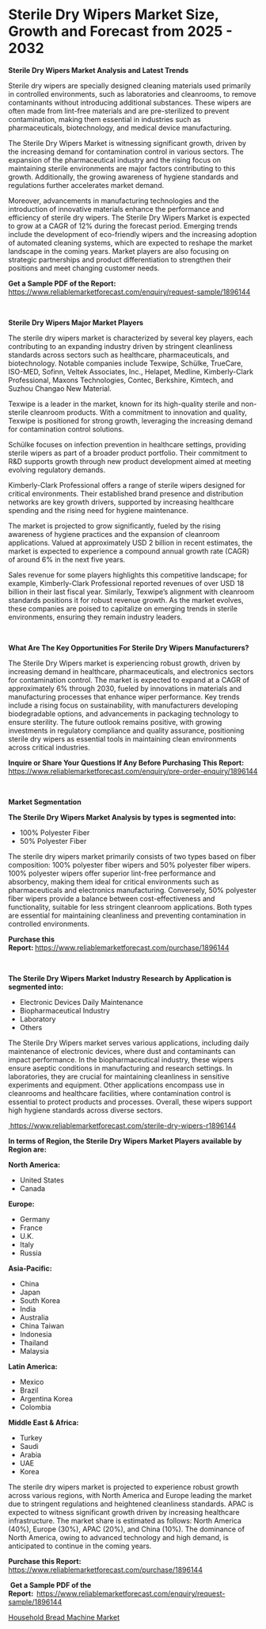 <p><h1>Sterile Dry Wipers Market Size, Growth and Forecast from 2025 - 2032</h1></p><p><strong>Sterile Dry Wipers Market Analysis and Latest Trends</strong></p>
<p><p>Sterile dry wipers are specially designed cleaning materials used primarily in controlled environments, such as laboratories and cleanrooms, to remove contaminants without introducing additional substances. These wipers are often made from lint-free materials and are pre-sterilized to prevent contamination, making them essential in industries such as pharmaceuticals, biotechnology, and medical device manufacturing.</p><p>The Sterile Dry Wipers Market is witnessing significant growth, driven by the increasing demand for contamination control in various sectors. The expansion of the pharmaceutical industry and the rising focus on maintaining sterile environments are major factors contributing to this growth. Additionally, the growing awareness of hygiene standards and regulations further accelerates market demand.</p><p>Moreover, advancements in manufacturing technologies and the introduction of innovative materials enhance the performance and efficiency of sterile dry wipers. The Sterile Dry Wipers Market is expected to grow at a CAGR of 12% during the forecast period. Emerging trends include the development of eco-friendly wipers and the increasing adoption of automated cleaning systems, which are expected to reshape the market landscape in the coming years. Market players are also focusing on strategic partnerships and product differentiation to strengthen their positions and meet changing customer needs.</p></p>
<p><strong>Get a Sample PDF of the Report:&nbsp;</strong> <a href="https://www.reliablemarketforecast.com/enquiry/request-sample/1896144?utm_campaign=2447&utm_medium=2&utm_source=Github&utm_content=ia&utm_term=28032025&utm_id=sterile-dry-wipers">https://www.reliablemarketforecast.com/enquiry/request-sample/1896144</a></p>
<p>&nbsp;</p>
<p><strong>Sterile Dry Wipers Major Market Players</strong></p>
<p><p>The sterile dry wipers market is characterized by several key players, each contributing to an expanding industry driven by stringent cleanliness standards across sectors such as healthcare, pharmaceuticals, and biotechnology. Notable companies include Texwipe, Schülke, TrueCare, ISO-MED, Sofinn, Veltek Associates, Inc., Helapet, Medline, Kimberly-Clark Professional, Maxons Technologies, Contec, Berkshire, Kimtech, and Suzhou Changao New Material.</p><p>Texwipe is a leader in the market, known for its high-quality sterile and non-sterile cleanroom products. With a commitment to innovation and quality, Texwipe is positioned for strong growth, leveraging the increasing demand for contamination control solutions. </p><p>Schülke focuses on infection prevention in healthcare settings, providing sterile wipers as part of a broader product portfolio. Their commitment to R&D supports growth through new product development aimed at meeting evolving regulatory demands.</p><p>Kimberly-Clark Professional offers a range of sterile wipers designed for critical environments. Their established brand presence and distribution networks are key growth drivers, supported by increasing healthcare spending and the rising need for hygiene maintenance.</p><p>The market is projected to grow significantly, fueled by the rising awareness of hygiene practices and the expansion of cleanroom applications. Valued at approximately USD 2 billion in recent estimates, the market is expected to experience a compound annual growth rate (CAGR) of around 6% in the next five years.</p><p>Sales revenue for some players highlights this competitive landscape; for example, Kimberly-Clark Professional reported revenues of over USD 18 billion in their last fiscal year. Similarly, Texwipe’s alignment with cleanroom standards positions it for robust revenue growth. As the market evolves, these companies are poised to capitalize on emerging trends in sterile environments, ensuring they remain industry leaders.</p></p>
<p>&nbsp;</p>
<p><strong>What Are The Key Opportunities For Sterile Dry Wipers Manufacturers?</strong></p>
<p><p>The Sterile Dry Wipers market is experiencing robust growth, driven by increasing demand in healthcare, pharmaceuticals, and electronics sectors for contamination control. The market is expected to expand at a CAGR of approximately 6% through 2030, fueled by innovations in materials and manufacturing processes that enhance wiper performance. Key trends include a rising focus on sustainability, with manufacturers developing biodegradable options, and advancements in packaging technology to ensure sterility. The future outlook remains positive, with growing investments in regulatory compliance and quality assurance, positioning sterile dry wipers as essential tools in maintaining clean environments across critical industries.</p></p>
<p><strong>Inquire or Share Your Questions If Any Before Purchasing This Report:</strong> <a href="https://www.reliablemarketforecast.com/enquiry/pre-order-enquiry/1896144?utm_campaign=2447&utm_medium=2&utm_source=Github&utm_content=ia&utm_term=28032025&utm_id=sterile-dry-wipers">https://www.reliablemarketforecast.com/enquiry/pre-order-enquiry/1896144</a></p>
<p>&nbsp;</p>
<p><strong>Market Segmentation</strong></p>
<p><strong>The Sterile Dry Wipers Market Analysis by types is segmented into:</strong></p>
<p><ul><li>100% Polyester Fiber</li><li>50% Polyester Fiber</li></ul></p>
<p><p>The sterile dry wipers market primarily consists of two types based on fiber composition: 100% polyester fiber wipers and 50% polyester fiber wipers. 100% polyester wipers offer superior lint-free performance and absorbency, making them ideal for critical environments such as pharmaceuticals and electronics manufacturing. Conversely, 50% polyester fiber wipers provide a balance between cost-effectiveness and functionality, suitable for less stringent cleanroom applications. Both types are essential for maintaining cleanliness and preventing contamination in controlled environments.</p></p>
<p><strong>Purchase this Report:&nbsp;</strong><a href="https://www.reliablemarketforecast.com/purchase/1896144?utm_campaign=2447&utm_medium=2&utm_source=Github&utm_content=ia&utm_term=28032025&utm_id=sterile-dry-wipers">https://www.reliablemarketforecast.com/purchase/1896144</a></p>
<p>&nbsp;</p>
<p><strong>The Sterile Dry Wipers Market Industry Research by Application is segmented into:</strong></p>
<p><ul><li>Electronic Devices Daily Maintenance</li><li>Biopharmaceutical Industry</li><li>Laboratory</li><li>Others</li></ul></p>
<p><p>The Sterile Dry Wipers market serves various applications, including daily maintenance of electronic devices, where dust and contaminants can impact performance. In the biopharmaceutical industry, these wipers ensure aseptic conditions in manufacturing and research settings. In laboratories, they are crucial for maintaining cleanliness in sensitive experiments and equipment. Other applications encompass use in cleanrooms and healthcare facilities, where contamination control is essential to protect products and processes. Overall, these wipers support high hygiene standards across diverse sectors.</p></p>
<p><a href="https://www.reliablemarketforecast.com/sterile-dry-wipers-r1896144?utm_campaign=2447&utm_medium=2&utm_source=Github&utm_content=ia&utm_term=28032025&utm_id=sterile-dry-wipers">&nbsp;https://www.reliablemarketforecast.com/sterile-dry-wipers-r1896144</a></p>
<p><strong>In terms of Region, the Sterile Dry Wipers Market Players available by Region are:</strong></p>
<p>
    <p> <strong> North America: </strong>
        <ul>
            <li>United States</li>
            <li>Canada</li>
        </ul>
        </p> 
    <p> <strong> Europe: </strong>
        <ul>
            <li>Germany</li>
            <li>France</li>
            <li>U.K.</li>
            <li>Italy</li>
            <li>Russia</li>
        </ul>
        </p> 
    <p> <strong> Asia-Pacific: </strong>
        <ul>
            <li>China</li>
            <li>Japan</li>
            <li>South Korea</li>
            <li>India</li>
            <li>Australia</li>
            <li>China Taiwan</li>
            <li>Indonesia</li>
            <li>Thailand</li>
            <li>Malaysia</li>
        </ul>
        </p> 
    <p> <strong> Latin America: </strong>
        <ul>
            <li>Mexico</li>
            <li>Brazil</li>
            <li>Argentina Korea</li>
            <li>Colombia</li>
        </ul>
        </p> 
    <p> <strong> Middle East & Africa: </strong>
        <ul>
            <li>Turkey</li>
            <li>Saudi</li>
            <li>Arabia</li>
            <li>UAE</li>
            <li>Korea</li>
        </ul>
    </p>
    </p>
<p><p>The sterile dry wipers market is projected to experience robust growth across various regions, with North America and Europe leading the market due to stringent regulations and heightened cleanliness standards. APAC is expected to witness significant growth driven by increasing healthcare infrastructure. The market share is estimated as follows: North America (40%), Europe (30%), APAC (20%), and China (10%). The dominance of North America, owing to advanced technology and high demand, is anticipated to continue in the coming years.</p></p>
<p><strong>Purchase this Report: </strong><a href="https://www.reliablemarketforecast.com/purchase/1896144?utm_campaign=2447&utm_medium=2&utm_source=Github&utm_content=ia&utm_term=28032025&utm_id=sterile-dry-wipers">https://www.reliablemarketforecast.com/purchase/1896144</a></p>
<p>&nbsp;<strong>Get a Sample PDF of the Report:&nbsp;&nbsp;</strong><a href="https://www.reliablemarketforecast.com/enquiry/request-sample/1896144?utm_campaign=2447&utm_medium=2&utm_source=Github&utm_content=ia&utm_term=28032025&utm_id=sterile-dry-wipers">https://www.reliablemarketforecast.com/enquiry/request-sample/1896144</a></p>
<p><strong></strong></p>
<p><p><a href="https://github.com/yankimber90yankim/Market-Research-Report-List-1/blob/main/household-bread-machine-market.md?utm_campaign=2447&utm_medium=2&utm_source=Github&utm_content=ia&utm_term=28032025&utm_id=sterile-dry-wipers">Household Bread Machine Market</a></p></p>